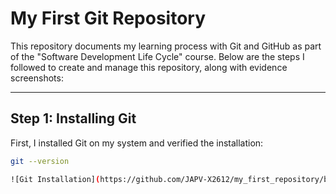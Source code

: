 # My First Git Repository  

This repository documents my learning process with Git and GitHub as part of the "Software Development Life Cycle" course. Below are the steps I followed to create and manage this repository, along with evidence screenshots:  

---

## Step 1: Installing Git  

First, I installed Git on my system and verified the installation:  

```bash
git --version

![Git Installation](https://github.com/JAPV-X2612/my_first_repository/blob/main/images/intalling_git.png)
